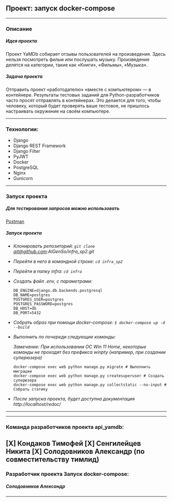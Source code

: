 **Проект: запуск docker-compose**
---
---
### Описание
##### Идея проекта
Проект YaMDb собирает отзывы пользователей на произведения.
Здесь нельзя посмотреть фильм или послушать музыку.
Произведения делятся на категории, такие как «Книги», «Фильмы», «Музыка».
##### Задача проекта
Отправить проект «работодателю» «вместе с компьютером» — в контейнере.
Результаты тестовых заданий для Python-разработчиков часто просят отправлять в контейнерах. Это делается для того, чтобы человеку, который будет проверять ваше тестовое, не пришлось настраивать окружение на своём компьютере.

---
### Технологии:
- Django 
- Django REST Framework
- Django Filter
- PyJWT
- Docker
- PostgreSQL
- Nginx
- Gunicorn
---
### Запуск проекта
##### Для тестирования запросов можно использовать
[Postman](https://www.postman.com/downloads/)
##### Запуск проекта
* _Клонировать репозиторий: `git clone` git@github.com:AlGenSo/infra_sp2.git_
* _Перейти в него в командной строке: `cd infra_sp2`_
* _Перейти в папку infra: `cd infra`_
* _Создать файл .env, с параметрами:_
   ```
   DB_ENGINE=django.db.backends.postgresql
   DB_NAME=postgres
   POSTGRES_USER=postgres
   POSTGRES_PASSWORD=postgres
   DB_HOST=db
   DB_PORT=5432
   ```
* _Собрать образ при помощи docker-compose: `$ docker-compose up -d --build`_
* _Выполнить по почереди следующие команды:_

  _Замечание: При использовании ОС Win 11 Home, некоторые команды не проходят без префикса winpty (например, при создании суперюзера)_

   ```
   docker-compose exec web python manage.py migrate # Выполнить миграции
   docker-compose exec web python manage.py createsuperuser # Создать суперюзера
   docker-compose exec web python manage.py collectstatic --no-input # Собрать статику
   ```
* _После запуска проекта, будет доступна документация http://localhost/redoc/_
---
---

### Команда разработчиков проекта api_yamdb:
[X] Кондаков Тимофей
[X] Сенгилейцев Никита
[X] Солодовников Александр (по совместительству тимлид)
---

### Разработчик проекта **Запуск docker-compose**:
##### Солодовников Александр
---